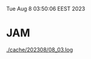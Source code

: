 Tue Aug  8 03:50:06 EEST 2023
# JAM
<a href='./cache/202308/08_03.log'>./cache/202308/08_03.log</a>
